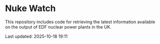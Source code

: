 # Nuke Watch

This repository includes code for retrieving the latest information available on the output of EDF nuclear power plants in the UK.

Last updated: 2025-10-18 19:11